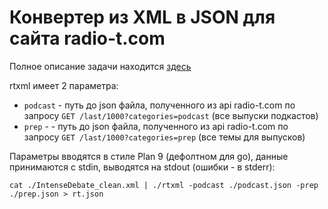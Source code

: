 # Конвертер из XML в JSON для сайта radio-t.com
Полное описание задачи находится [здесь](https://github.com/radio-t/radio-t-site/issues/23)

rtxml имеет 2 параметра:
* `podcast` - путь до json файла, полученного из api radio-t.com по запросу `GET /last/1000?categories=podcast` (все выпуски подкастов)
* `prep` - - путь до json файла, полученного из api radio-t.com по запросу `GET /last/1000?categories=prep` (все темы для выпусков)

Параметры вводятся в стиле Plan 9 (дефолтном для go), данные принимаются с stdin, выводятся на stdout (ошибки - в stderr):

`cat ./IntenseDebate_clean.xml | ./rtxml -podcast ./podcast.json -prep ./prep.json > rt.json`
